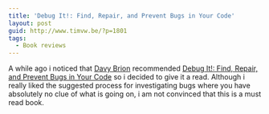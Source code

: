 ```yaml
---
title: 'Debug It!: Find, Repair, and Prevent Bugs in Your Code'
layout: post
guid: http://www.timvw.be/?p=1801
tags:
  - Book reviews
---
```

A while ago i noticed that [Davy Brion](http://davybrion.com/blog/2010/01/highly-recommended-book-debug-it/) recommended [Debug It!: Find, Repair, and Prevent Bugs in Your Code](http://pragprog.com/titles/pbdp/debug-it) so i decided to give it a read. Although i really liked the suggested process for investigating bugs where you have absolutely no clue of what is going on, i am not convinced that this is a must read book.

